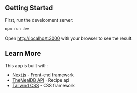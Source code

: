 ## Getting Started

First, run the development server:

```bash
npm run dev
```

Open [http://localhost:3000](http://localhost:3000) with your browser to see the result.

## Learn More

This app is built with:

-   [Next.js](https://nextjs.org/) - Front-end framework
-   [TheMealDB API](https://www.themealdb.com/)  - Recipe api
-   [Tailwind CSS](https://tailwindcss.com/) - CSS framework
